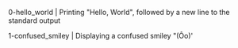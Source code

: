 0-hello_world | Printing "Hello, World", followed by a new line to the standard output


1-confused_smiley | Displaying a confused smiley "(Ôo)'
